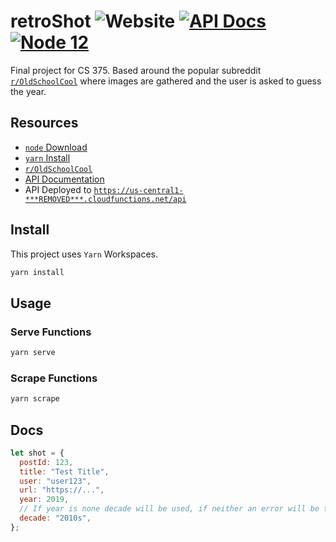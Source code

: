 # retroShot ![Website](https://img.shields.io/website?url=https%3A%2F%2F***REMOVED***) [![API Docs](https://img.shields.io/badge/api%20docs-passing-green)](https://documenter.getpostman.com/view/4309917/TVenfoyk) [![Node 12](https://img.shields.io/badge/node-v12.0-orange)](https://nodejs.org/en/download/releases/)

Final project for CS 375. Based around the popular subreddit [`r/OldSchoolCool`](https://www.reddit.com/r/OldSchoolCool/) where images are gathered and the user is asked to guess the year.

## Resources

- [`node` Download](https://nodejs.org/en/download/releases/)
- [`yarn` Install](https://yarnpkg.com/getting-started/install)
- [`r/OldSchoolCool`](https://www.reddit.com/r/OldSchoolCool/)
- [API Documentation](https://documenter.getpostman.com/view/4309917/TVenfoyk)
- API Deployed to [`https://us-central1-***REMOVED***.cloudfunctions.net/api`](https://us-central1-***REMOVED***.cloudfunctions.net/api)

## Install

This project uses `Yarn` Workspaces.

```sh
yarn install
```

## Usage

### Serve Functions

```sh
yarn serve
```

### Scrape Functions

```sh
yarn scrape
```

## Docs

```js
let shot = {
  postId: 123,
  title: "Test Title",
  user: "user123",
  url: "https://...",
  year: 2019,
  // If year is none decade will be used, if neither an error will be thrown
  decade: "2010s",
};
```
